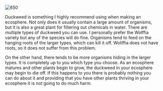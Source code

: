 ![650](8507e26169d0c6008a098a898496eea7.png)

Duckweed is something I highly recommend using when making an ecosphere. Not only does it usually contain a large amount of organisms, but it is also a great plant for filtering out chemicals in water. There are multiple types of duckweed you can use. I personally prefer the Wolffia variety but any of the species will do fine. Organisms tend to feed on the hanging roots of the larger types, which can kill it off. Woliffia does not have roots, so it does not suffer from this problem.

On the other hand, there tends to be more organisms hiding in the larger types. It is completely up to you which type you choose. As an ecosphere matures and other plants begin to grow, the duckweed in your ecosphere may begin to die off. If this happens to you there is probably nothing you can do about it and providing that you have other plants thriving in your ecosphere it is not going to do much harm.